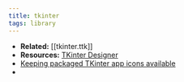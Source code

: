 ```yaml
---
title: tkinter
tags: library
---
```


- **Related:** [[tkinter.ttk]]
- **Resources:** [TKinter Designer](https://github.com/ParthJadhav/Tkinter-Designer)
- [Keeping packaged TKinter app icons available](https://realpython.com/python-import/#example-add-icons-to-tkinter-guis)
-